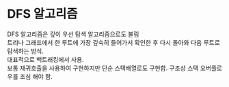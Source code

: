 # DFS 알고리즘

DFS 알고리즘은 깊이 우선 탐색 알고리즘으로도 불림\
트리나 그래프에서 한 루트에 가장 깊숙히 들어가서 확인한 후 다시 돌아와 다음 루트로 탐색하는 방식.\
대표적으로 백트래킹에서 사용.\
보통 재귀호출을 사용하여 구현하지만 단순 스택배열로도 구현함. 구조상 스택 오버플로우를 조심 해야 함.
